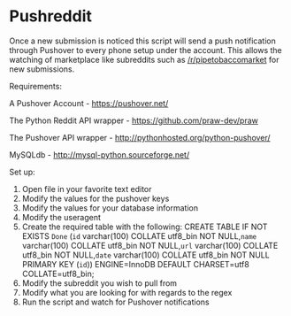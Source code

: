 Pushreddit
=========

Once a new submission is noticed this script will send a push notification through Pushover
to every phone setup under the account. This allows the watching of marketplace like subreddits
such as <a href="http://www.reddit.com/r/pipetobaccomarket/">/r/pipetobaccomarket</a> for new submissions.

Requirements:

A Pushover Account - https://pushover.net/

The Python Reddit API wrapper - https://github.com/praw-dev/praw

The Pushover API wrapper - http://pythonhosted.org/python-pushover/

MySQLdb - http://mysql-python.sourceforge.net/


Set up:

1. Open file in your favorite text editor
2. Modify the values for the pushover keys
3. Modify the values for your database information
4. Modify the useragent
5. Create the required table with the following:
   CREATE TABLE IF NOT EXISTS `Done` (`id` varchar(100) COLLATE utf8_bin NOT NULL,`name` varchar(100) COLLATE utf8_bin NOT NULL,`url` varchar(100) COLLATE utf8_bin NOT NULL,`date`  varchar(100) COLLATE utf8_bin NOT NULL PRIMARY KEY (`id`)) ENGINE=InnoDB DEFAULT CHARSET=utf8 COLLATE=utf8_bin;
6. Modify the subreddit you wish to pull from
7. Modify what you are looking for with regards to the regex
8. Run the script and watch for Pushover notifications
